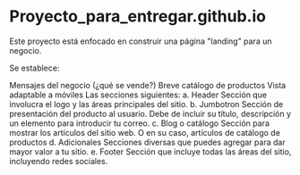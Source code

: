 # Proyecto_para_entregar.github.io
Este proyecto está enfocado en construir una página "landing" para un negocio.

Se establece:

Mensajes del negocio (¿qué se vende?)
Breve catálogo de productos
Vista adaptable a móviles
Las secciones siguientes:
a. Header Sección que involucra el logo y las áreas principales del sitio.
b. Jumbotron Sección de presentación del producto al usuario. Debe de incluir su título, descripción y un elemento para introducir tu correo.
c. Blog o catálogo Sección para mostrar los artículos del sitio web. O en su caso, artículos de catálogo de productos
d. Adicionales Secciones diversas que puedes agregar para dar mayor valor a tu sitio.
e. Footer Sección que incluye todas las áreas del sitio, incluyendo redes sociales.

